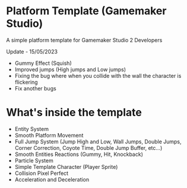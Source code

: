 # Platform Template (Gamemaker Studio)
A simple platform template for Gamemaker Studio 2 Developers

Update - 15/05/2023

+ Gummy Effect (Squish)
+ Improved jumps (High jumps and Low jumps)
+ Fixing the bug where when you collide with the wall the character is flickering
+ Fix another bugs

# What's inside the template

+ Entity System
+ Smooth Platform Movement
+ Full Jump System (Jump High and Low, Wall Jumps, Double Jumps, Corner Correction, Coyote Time, Double Jump Buffer, etc...)
+ Smooth Entities Reactions (Gummy, Hit, Knockback)
+ Particle System
+ Simple Template Character (Player Sprite)
+ Collision Pixel Perfect
+ Acceleration and Deceleration
